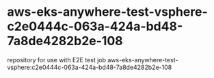 # aws-eks-anywhere-test-vsphere-c2e0444c-063a-424a-bd48-7a8de4282b2e-108
repository for use with E2E test job aws-eks-anywhere-test-vsphere:c2e0444c-063a-424a-bd48-7a8de4282b2e-108
